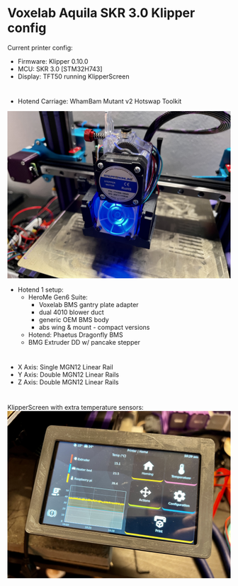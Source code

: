 
#  Voxelab Aquila SKR 3.0 Klipper config

Current printer config:
- Firmware: Klipper 0.10.0
- MCU: SKR 3.0 [STM32H743]
- Display: TFT50 running KlipperScreen
#
- Hotend Carriage: WhamBam Mutant v2 Hotswap Toolkit

![hotend build 1](img/hotend_dd_01.jpg)
- Hotend 1 setup:
    - HeroMe Gen6 Suite:
        - Voxelab BMS gantry plate adapter
        - dual 4010 blower duct
        - generic OEM BMS body
        - abs wing & mount - compact versions
    - Hotend: Phaetus Dragonfly BMS
    - BMG Extruder DD w/ pancake stepper
#
- X Axis: Single MGN12 Linear Rail
- Y Axis: Double MGN12 Linear Rails
- Z Axis: Double MGN12 Linear Rails



#

KlipperScreen with extra temperature sensors:
![klipperscreen extra temp sensors](img/klipperscreen_skr3.jpg)